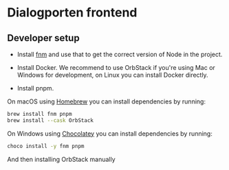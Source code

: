# Dialogporten frontend

## Developer setup

- Install [fnm](https://github.com/Schniz/fnm) and use that to get the correct version of Node in the project.

- Install Docker. We recommend to use OrbStack if you're using Mac or Windows for development, on Linux you can install Docker directly.

- Install pnpm.

On macOS using [Homebrew](https://brew.sh/) you can install dependencies by running:

```bash
brew install fnm pnpm
brew install --cask OrbStack
```

On Windows using [Chocolatey](https://chocolatey.org/) you can install dependencies by running:

```bash
choco install -y fnm pnpm
```

And then installing OrbStack manually
